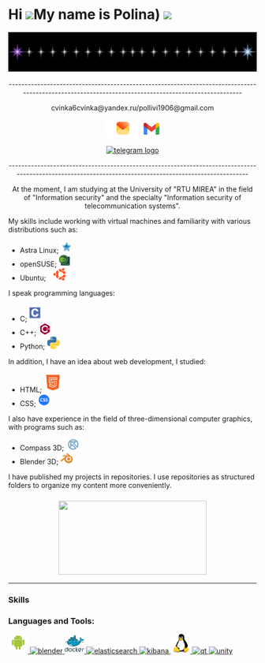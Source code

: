 Hi ![](https://user-images.githubusercontent.com/18350557/176309783-0785949b-9127-417c-8b55-ab5a4333674e.gif)My name is Polina)  <img src="https://readme-typing-svg.demolab.com/?lines=Programmer%20;Designer%20;Security Guard%20;Engineer%20&font=Fira%20Code&center=true&width=440&height=30&color=f75c7e&vCenter=true&pause=10&size=22" /></a>
===============================================================================================================================

<div align="center">
  <img height="80" width="1000" src="https://github.com/1Polina/image/blob/main/914d503a5d130f6d951cc2501bcace8635cf876cb92b29461ba67243d096e2e0.gif?raw=truehttps://github.com/1Polina/image/blob/main/914d503a5d130f6d951cc2501bcace8635cf876cb92b29461ba67243d096e2e0.gif?raw=true"  />
</div>

<div align="center">
    <p>---------------------------------------------------------------------------------------------------------------------------------------------------</p>
</div>

<div align="center">
    <p>cvinka6cvinka@yandex.ru/pollivi1906@gmail.com</p>
    <img src="https://github.com/1Polina/image/blob/main/scale_1200.png?raw=true" height="38" />
    <img src="https://github.com/1Polina/image/blob/main/d04efe7341f7f30d7094cd39a5396c5c.png?raw=true" height="35" />
  </a>
    <p> </p>
  <a href="https://t.me/I0plv07" target="_blank">
    <img src="https://img.shields.io/static/v1?message=Telegram&logo=telegram&label=&color=2CA5E0&logoColor=white&labelColor=&style=for-the-badge" height="25" alt="telegram logo"  />
  </a>
</div>

<p> </p>
<div align="center">
    <p>-------------------------------------------------------------------------------------------------------------------------------------------------------</p>
</div>
<p> </p>

<div align="center">
    <p>At the moment, I am studying at the University of "RTU MIREA" in the field of "Information security" and the specialty "Information security of telecommunication systems".</p>
</div> 

My skills include working with virtual machines and familiarity with various distributions such as:
* Astra Linux; <img src="https://github.com/1Polina/image/blob/main/Astar-Linuks.jpg?raw=true" height="25" />
* openSUSE; <img src="https://github.com/1Polina/image/blob/main/openSUSE-logo.png?raw=true" height="25" />
* Ubuntu; <img src="https://github.com/1Polina/image/blob/main/ubuntu-logo-png-ubuntu-free-logo-icons-1200x630.png?raw=true " height="25" />

I speak programming languages:
* C;<img src="https://github.com/1Polina/image/blob/main/c.jpg?raw=true " height="35" />
* C++; <img src="https://github.com/1Polina/image/blob/main/scale_12.jpg?raw=true " height="25" />
* Python; <img src="https://github.com/1Polina/image/blob/main/Python_logo_icon.png?raw=true " height="25" />

In addition, I have an idea about web development, I studied:
* HTML; <img src="https://github.com/1Polina/image/blob/main/htm.jpg?raw=true" height="40" />
* CSS; <img src="https://github.com/1Polina/image/blob/main/%D1%81%D1%8B%D1%8B.png?raw=true" height="25" />

I also have experience in the field of three-dimensional computer graphics, with programs such as: 
* Compass 3D; <img src="https://github.com/1Polina/image/blob/main/compas.jpg?raw=true " height="25" />
* Blender 3D; <img src="https://github.com/1Polina/image/blob/main/blender.jpg?raw=true" height="25" />

I have published my projects in repositories. I use repositories as structured folders to organize my content more conveniently.

###                       
###                                  
###              
<div align="center">
  <img height="150" width="300" src="https://github.com/1Polina/image/blob/main/hacker-reality-colored-keyboard.gif?raw=true"  />
</div>

-------------------------------------------------------------------------------------------------------------------------------------------------------------
### Skills
<h3 align="left">Languages and Tools:</h3>
<p align="left"> <a href="https://developer.android.com" target="_blank" rel="noreferrer"> <img src="https://raw.githubusercontent.com/devicons/devicon/master/icons/android/android-original-wordmark.svg" alt="android" width="40" height="40"/> </a> <a href="https://www.blender.org/" target="_blank" rel="noreferrer"> <img src="https://download.blender.org/branding/community/blender_community_badge_white.svg" alt="blender" width="40" height="40"/> </a> <a href="https://www.docker.com/" target="_blank" rel="noreferrer"> <img src="https://raw.githubusercontent.com/devicons/devicon/master/icons/docker/docker-original-wordmark.svg" alt="docker" width="40" height="40"/> </a> <a href="https://www.elastic.co" target="_blank" rel="noreferrer"> <img src="https://www.vectorlogo.zone/logos/elastic/elastic-icon.svg" alt="elasticsearch" width="40" height="40"/> </a> <a href="https://www.elastic.co/kibana" target="_blank" rel="noreferrer"> <img src="https://www.vectorlogo.zone/logos/elasticco_kibana/elasticco_kibana-icon.svg" alt="kibana" width="40" height="40"/> </a> <a href="https://www.linux.org/" target="_blank" rel="noreferrer"> <img src="https://raw.githubusercontent.com/devicons/devicon/master/icons/linux/linux-original.svg" alt="linux" width="40" height="40"/> </a> <a href="https://www.qt.io/" target="_blank" rel="noreferrer"> <img src="https://upload.wikimedia.org/wikipedia/commons/0/0b/Qt_logo_2016.svg" alt="qt" width="40" height="40"/> </a> <a href="https://unity.com/" target="_blank" rel="noreferrer"> <img src="https://www.vectorlogo.zone/logos/unity3d/unity3d-icon.svg" alt="unity" width="40" height="40"/> </a> </p>


